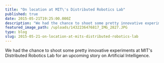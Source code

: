 ```yaml
---
title: "On location at MIT\'s Distributed Robotics Lab"
published: true
date: 2015-05-21T19:25:00.000Z
description: "We had the chance to shoot some pretty innovative experiments at MIT's Distributed Robotics Lab for an upcoming story on Artificial Intelligence."
featured_image_path: /uploads/1432236476817_IMG_2827.JPG
type: blog
slug: 2015-05-21-on-location-at-mits-distributed-robotics-lab
---
```


We had the chance to shoot some pretty innovative experiments at MIT's Distributed Robotics Lab for an upcoming story on Artificial Intelligence.


